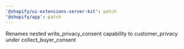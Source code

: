 ```yaml
---
'@shopify/ui-extensions-server-kit': patch
'@shopify/app': patch
---
```


Renames nested write_privacy_consent capability to customer_privacy under collect_buyer_consent
